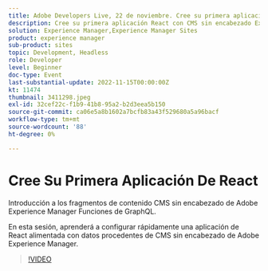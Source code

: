 ```yaml
---
title: Adobe Developers Live, 22 de noviembre. Cree su primera aplicación React
description: Cree su primera aplicación React con CMS sin encabezado Experience Manager Introducción a los fragmentos de contenido de CMS sin encabezado de Adobe Experience Manager Funciones de GraphQL.En esta sesión, aprenderá a configurar rápidamente una aplicación React cargada con datos procedentes de CMS sin encabezado de Adobe Experience Manager.
solution: Experience Manager,Experience Manager Sites
product: experience manager
sub-product: sites
topic: Development, Headless
role: Developer
level: Beginner
doc-type: Event
last-substantial-update: 2022-11-15T00:00:00Z
kt: 11474
thumbnail: 3411298.jpeg
exl-id: 32cef22c-f1b9-41b8-95a2-b2d3eea5b150
source-git-commit: ca06e5a8b1602a7bcfb83a43f529680a5a96bacf
workflow-type: tm+mt
source-wordcount: '88'
ht-degree: 0%

---
```


# Cree Su Primera Aplicación De React

Introducción a los fragmentos de contenido CMS sin encabezado de Adobe Experience Manager Funciones de GraphQL.

En esta sesión, aprenderá a configurar rápidamente una aplicación de React alimentada con datos procedentes de CMS sin encabezado de Adobe Experience Manager.

>[!VIDEO](https://video.tv.adobe.com/v/3411298/?quality=12&learn=on)
